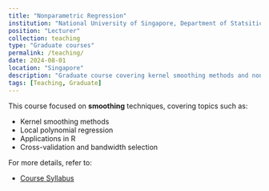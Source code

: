 ```yaml
---
title: "Nonparametric Regression"
institution: "National University of Singapore, Department of Statsitics & Data Science"
position: "Lecturer"
collection: teaching
type: "Graduate courses"
permalink: /teaching/
date: 2024-08-01
location: "Singapore"
description: "Graduate course covering kernel smoothing methods and nonparametric techniques, including applications in R."
tags: [Teaching, Graduate]
---
```


This course focused on **smoothing** techniques, covering topics such as:

- Kernel smoothing methods
- Local polynomial regression
- Applications in R
- Cross-validation and bandwidth selection

For more details, refer to:

- [Course Syllabus](https://github.com/xiao-zong/teaching-NUS/raw/refs/heads/main/S1_AY2024-25/Syllabus.md)
<!-- - [Lecture Slides](https://link-to-slides.com) -->
